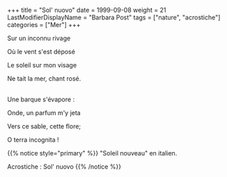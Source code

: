 +++
title = "Sol' nuovo"
date = 1999-09-08
weight = 21
LastModifierDisplayName = "Barbara Post"
tags = ["nature", "acrostiche"]
categories = ["Mer"]
+++

Sur un inconnu rivage

Où le vent s'est déposé

Le soleil sur mon visage

Ne tait la mer, chant rosé.

 \
Une barque s'évapore :

Onde, un parfum m'y jeta

Vers ce sable, cette flore;

O terra incognita !

{{% notice style="primary" %}}
\"Soleil nouveau\" en italien.

Acrostiche : Sol' nuovo
{{% /notice %}}
